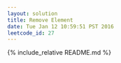 ```yaml
---
layout: solution
title: Remove Element
date: Tue Jan 12 10:59:51 PST 2016
leetcode_id: 27
---
```

{% include_relative README.md %}
